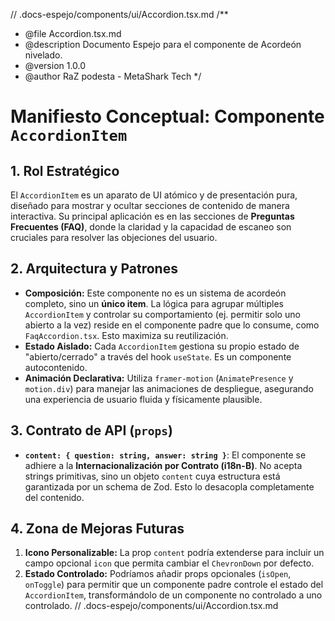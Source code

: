 // .docs-espejo/components/ui/Accordion.tsx.md
/\*\*

- @file Accordion.tsx.md
- @description Documento Espejo para el componente de Acordeón nivelado.
- @version 1.0.0
- @author RaZ podesta - MetaShark Tech
  \*/

# Manifiesto Conceptual: Componente `AccordionItem`

## 1. Rol Estratégico

El `AccordionItem` es un aparato de UI atómico y de presentación pura, diseñado para mostrar y ocultar secciones de contenido de manera interactiva. Su principal aplicación es en las secciones de **Preguntas Frecuentes (FAQ)**, donde la claridad y la capacidad de escaneo son cruciales para resolver las objeciones del usuario.

## 2. Arquitectura y Patrones

- **Composición:** Este componente no es un sistema de acordeón completo, sino un **único item**. La lógica para agrupar múltiples `AccordionItem` y controlar su comportamiento (ej. permitir solo uno abierto a la vez) reside en el componente padre que lo consume, como `FaqAccordion.tsx`. Esto maximiza su reutilización.
- **Estado Aislado:** Cada `AccordionItem` gestiona su propio estado de "abierto/cerrado" a través del hook `useState`. Es un componente autocontenido.
- **Animación Declarativa:** Utiliza `framer-motion` (`AnimatePresence` y `motion.div`) para manejar las animaciones de despliegue, asegurando una experiencia de usuario fluida y físicamente plausible.

## 3. Contrato de API (`props`)

- **`content: { question: string, answer: string }`**: El componente se adhiere a la **Internacionalización por Contrato (i18n-B)**. No acepta strings primitivas, sino un objeto `content` cuya estructura está garantizada por un schema de Zod. Esto lo desacopla completamente del contenido.

## 4. Zona de Mejoras Futuras

1.  **Icono Personalizable:** La prop `content` podría extenderse para incluir un campo opcional `icon` que permita cambiar el `ChevronDown` por defecto.
2.  **Estado Controlado:** Podríamos añadir props opcionales (`isOpen`, `onToggle`) para permitir que un componente padre controle el estado del `AccordionItem`, transformándolo de un componente no controlado a uno controlado.
    // .docs-espejo/components/ui/Accordion.tsx.md
